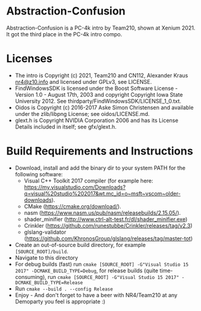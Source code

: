 # Abstraction-Confusion
Abstraction-Confusion is a PC-4k intro by Team210, shown at Xenium 2021. It got the third place in the PC-4k intro compo.

# Licenses
* The intro is Copyright (c) 2021, Team210 and CN112, Alexander Kraus <nr4@z10.info> and licensed under GPLv3, see LICENSE.
* FindWindowsSDK is licensed under the Boost Software License - Version 1.0 - August 17th, 2003 and copyright Copyright Iowa State University 2012. See thirdparty/FindWindowsSDK/LICENSE_1_0.txt.
* Oidos is Copyright (c) 2016-2017 Aske Simon Christensen and available under the zlib/libpng License; see oidos/LICENSE.md.
* glext.h is Copyright NVIDIA Corporation 2006 and has its License Details included in itself; see gfx/glext.h.

# Build Requirements and Instructions
* Download, install and add the binary dir to your system PATH for the following software:
    * Visual C++ Toolkit 2017 compiler (for example here: <https://my.visualstudio.com/Downloads?q=visual%20studio%202017&wt.mc_id=o~msft~vscom~older-downloads>). 
    * CMake (<https://cmake.org/download/>).
    * nasm (<https://www.nasm.us/pub/nasm/releasebuilds/2.15.05/>).
    * shader_minifier (<http://www.ctrl-alt-test.fr/dl/shader_minifier.exe>)
    * Crinkler (<https://github.com/runestubbe/Crinkler/releases/tag/v2.3>)
    * glslang-validator (<https://github.com/KhronosGroup/glslang/releases/tag/master-tot>)
* Create an out-of-source build directory, for example `[SOURCE_ROOT]/build`.
* Navigate to this directory
* For debug builds (fast) run `cmake [SOURCE_ROOT] -G"Visual Studio 15 2017" -DCMAKE_BUILD_TYPE=Debug`, for release builds (quite time-consuming), run `cmake [SOURCE_ROOT] -G"Visual Studio 15 2017" -DCMAKE_BUILD_TYPE=Release`
* Run `cmake --build . --config Release`
* Enjoy - And don't forget to have a beer with NR4/Team210 at any Demoparty you feel is appropriate :)
